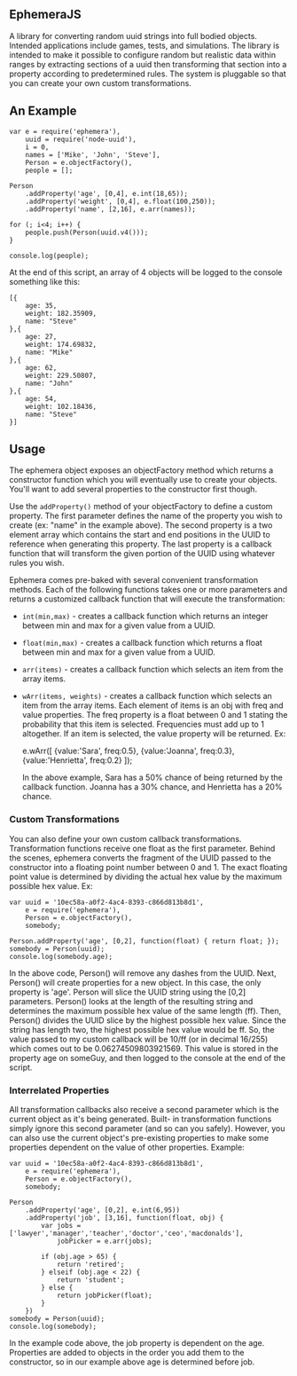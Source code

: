 EphemeraJS
----------

A library for converting random uuid strings into full bodied objects. Intended applications include games, tests, and
simulations. The library is intended to make it possible to configure random but realistic data within ranges by
extracting sections of a uuid then transforming that section into a property according to predetermined rules. The
system is pluggable so that you can create your own custom transformations.

## An Example

    var e = require('ephemera'),
    	uuid = require('node-uuid'),
    	i = 0,
    	names = ['Mike', 'John', 'Steve'],
        Person = e.objectFactory(),
        people = [];
    
    Person
        .addProperty('age', [0,4], e.int(18,65));
        .addProperty('weight', [0,4], e.float(100,250));
        .addProperty('name', [2,16], e.arr(names));
    
    for (; i<4; i++) {
    	people.push(Person(uuid.v4()));
    }
    
    console.log(people);
    
At the end of this script, an array of 4 objects will be logged to the console something like this:

    [{
        age: 35,
        weight: 182.35909,
        name: "Steve"
    },{
        age: 27,
        weight: 174.69832,
        name: "Mike"
    },{
        age: 62,
        weight: 229.50807,
        name: "John"
    },{
        age: 54,
        weight: 102.18436,
        name: "Steve"
    }]

## Usage

The ephemera object exposes an objectFactory method which returns a constructor function which you will eventually use to 
create your objects. You'll want to add several properties to the constructor first though.

Use the `addProperty()` method of your objectFactory to define a custom property. The first parameter defines the name of
the property you wish to create (ex: "name" in the example above). The second property is a two element array which
contains the start and end positions in the UUID to reference when generating this property. The last property is a
callback function that will transform the given portion of the UUID using whatever rules you wish.

Ephemera comes pre-baked with several convenient transformation methods. Each of the following functions takes one or
more parameters and returns a customized callback function that will execute the transformation:

 + `int(min,max)` - creates a callback function which returns an integer between min and max for a given value from a UUID.
 + `float(min,max)` - creates a callback function which returns a float between min and max for a given value from a UUID.
 + `arr(items)` - creates a callback function which selects an item from the array items.
 + `wArr(items, weights)` - creates a callback function which selects an item from the array items. Each element of items
   is an obj with freq and value properties. The freq property is a float between 0 and 1 stating the probability that
   this item is selected. Frequencies must add up to 1 altogether. If an item is selected, the value property will be
   returned. Ex:
   
     e.wArr([
       {value:'Sara', freq:0.5},
       {value:'Joanna', freq:0.3},
       {value:'Henrietta', freq:0.2}
     ]);
   
   In the above example, Sara has a 50% chance of being returned by the callback function. Joanna has a 30% chance, and
   Henrietta has a 20% chance.
 
### Custom Transformations

You can also define your own custom callback transformations. Transformation functions receive one float as the first
parameter. Behind the scenes, ephemera converts the fragment of the UUID passed to the constructor into a floating point
number between 0 and 1. The exact floating point value is determined by dividing the actual hex value by the maximum
possible hex value. Ex:

    var uuid = '10ec58a-a0f2-4ac4-8393-c866d813b8d1',
        e = require('ephemera'),
        Person = e.objectFactory(),
        somebody;
   
    Person.addProperty('age', [0,2], function(float) { return float; });
    somebody = Person(uuid);
    console.log(somebody.age);

In the above code, Person() will remove any dashes from the UUID. Next, Person() will create properties for a new object.
In this case, the only property is 'age'. Person will slice the UUID string using the [0,2] parameters. Person() looks
at the length of the resulting string and determines the maximum possible hex value of the same length (ff). Then,
Person() divides the UUID slice by the highest possible hex value. Since the string has length two, the highest possible
hex value would be ff. So, the value passed to my custom callback will be 10/ff (or in decimal 16/255) which comes out
to be 0.06274509803921569. This value is stored in the property age on someGuy, and then logged to the console at the
end of the script.

### Interrelated Properties

All transformation callbacks also receive a second parameter which is the current object as it's being generated. Built-
in transformation functions simply ignore this second parameter (and so can you safely). However, you can also use the
current object's pre-existing properties to make some properties dependent on the value of other properties. Example:

    var uuid = '10ec58a-a0f2-4ac4-8393-c866d813b8d1',
        e = require('ephemera'),
        Person = e.objectFactory(),
        somebody;

    Person
        .addProperty('age', [0,2], e.int(6,95))
        .addProperty('job', [3,16], function(float, obj) {
            var jobs = ['lawyer','manager','teacher','doctor','ceo','macdonalds'],
                jobPicker = e.arr(jobs);

            if (obj.age > 65) {
                return 'retired';
            } elseif (obj.age < 22) {
                return 'student';
            } else {
                return jobPicker(float);
            }
        })
    somebody = Person(uuid);
    console.log(somebody);

In the example code above, the job property is dependent on the age. Properties are added to objects in the order you
add them to the constructor, so in our example above age is determined before job.